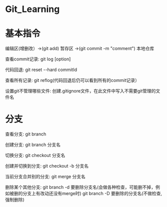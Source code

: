 # Git_Learning
# 基本指令
编辑区(增删改）->(git add) 暂存区 ->(git commit -m "comment") 本地仓库

查看commit记录: git log [option]

代码回退: git reset --hard commitId

查看所有记录: git reflog(代码回退后仍可以看到所有的commit记录）

设置git不管理哪些文件: 创建.gitignore文件，在此文件中写入不需要git管理的文件名

# 分支
查看分支: git branch

创建分支: git branch 分支名

切换分支: git checkout 分支名

创建并切换到分支: git checkout -b 分支名

当前分支合并别的分支: git merge 分支名

删除某个其他分支: git branch -d 要删除分支名(会做各种检查，可能删不掉，例如被删的分支上有改动还没有merge时)
               git branch -D 要删除的分支名(不做检查, 强制删除)

